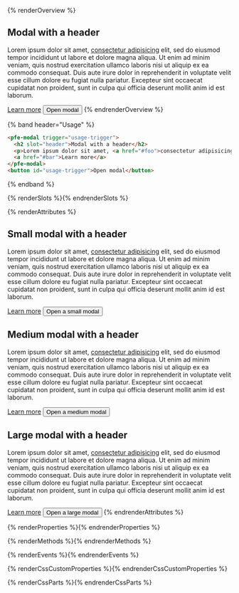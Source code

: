{% renderOverview %}
  <pfe-modal trigger="overview-trigger">
    <h2 slot="header">Modal with a header</h2>
    <p>Lorem ipsum dolor sit amet, <a href="#foo">consectetur adipisicing</a> elit, sed do eiusmod tempor incididunt ut labore et dolore magna aliqua. Ut enim ad minim veniam, quis nostrud exercitation ullamco laboris nisi ut aliquip ex ea commodo consequat. Duis aute irure dolor in reprehenderit in voluptate velit esse cillum dolore eu fugiat nulla pariatur. Excepteur sint occaecat cupidatat non proident, sunt in culpa qui officia deserunt mollit anim id est laborum.</p>
    <a href="#bar">Learn more</a>
  </pfe-modal>
  <pfe-button id="overview-trigger">
    <button>Open modal</button>
  </pfe-button>
{% endrenderOverview %}

{% band header="Usage" %}

  ```html
  <pfe-modal trigger="usage-trigger">
    <h2 slot="header">Modal with a header</h2>
    <p>Lorem ipsum dolor sit amet, <a href="#foo">consectetur adipisicing</a> elit, sed do eiusmod tempor incididunt ut labore et dolore magna aliqua. Ut enim ad minim veniam, quis nostrud exercitation ullamco laboris nisi ut aliquip ex ea commodo consequat. Duis aute irure dolor in reprehenderit in voluptate velit esse cillum dolore eu fugiat nulla pariatur. Excepteur sint occaecat cupidatat non proident, sunt in culpa qui officia deserunt mollit anim id est laborum.</p>
    <a href="#bar">Learn more</a>
  </pfe-modal>
  <button id="usage-trigger">Open modal</button>
  ```
{% endband %}

{% renderSlots %}{% endrenderSlots %}

{% renderAttributes %}
  <pfe-modal width="small" trigger="rendered-slot-small">
    <h2 slot="header">Small modal with a header</h2>
    <p>Lorem ipsum dolor sit amet, <a href="#foo">consectetur adipisicing</a> elit, sed do eiusmod tempor incididunt ut labore et dolore magna aliqua. Ut enim ad minim veniam, quis nostrud exercitation ullamco laboris nisi ut aliquip ex ea commodo consequat. Duis aute irure dolor in reprehenderit in voluptate velit esse cillum dolore eu fugiat nulla pariatur. Excepteur sint occaecat cupidatat non proident, sunt in culpa qui officia deserunt mollit anim id est laborum.</p>
    <a href="#bar">Learn more</a>
  </pfe-modal>
  <pfe-button id="rendered-slot-small">
    <button>Open a small modal</button>
  </pfe-button>

  <pfe-modal width="medium" trigger="rendered-slot-medium">
    <h2 slot="header">Medium modal with a header</h2>
    <p>Lorem ipsum dolor sit amet, <a href="#foo">consectetur adipisicing</a> elit, sed do eiusmod tempor incididunt ut labore et dolore magna aliqua. Ut enim ad minim veniam, quis nostrud exercitation ullamco laboris nisi ut aliquip ex ea commodo consequat. Duis aute irure dolor in reprehenderit in voluptate velit esse cillum dolore eu fugiat nulla pariatur. Excepteur sint occaecat cupidatat non proident, sunt in culpa qui officia deserunt mollit anim id est laborum.</p>
    <a href="#bar">Learn more</a>
  </pfe-modal>
  <pfe-button id="rendered-slot-medium">
    <button>Open a medium modal</button>
  </pfe-button>

  <pfe-modal width="large" trigger="rendered-slot-large">
    <h2 slot="header">Large modal with a header</h2>
    <p>Lorem ipsum dolor sit amet, <a href="#foo">consectetur adipisicing</a> elit, sed do eiusmod tempor incididunt ut labore et dolore magna aliqua. Ut enim ad minim veniam, quis nostrud exercitation ullamco laboris nisi ut aliquip ex ea commodo consequat. Duis aute irure dolor in reprehenderit in voluptate velit esse cillum dolore eu fugiat nulla pariatur. Excepteur sint occaecat cupidatat non proident, sunt in culpa qui officia deserunt mollit anim id est laborum.</p>
    <a href="#bar">Learn more</a>
  </pfe-modal>
  <pfe-button id="rendered-slot-large">
    <button>Open a large modal</button>
  </pfe-button>
{% endrenderAttributes %}

{% renderProperties %}{% endrenderProperties %}

{% renderMethods %}{% endrenderMethods %}

{% renderEvents %}{% endrenderEvents %}

{% renderCssCustomProperties %}{% endrenderCssCustomProperties %}

{% renderCssParts %}{% endrenderCssParts %}
